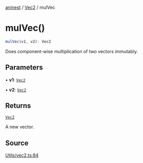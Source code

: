 [aninest](../../index.md) / [Vec2](../index.md) / mulVec

# mulVec()

```ts
mulVec(v1, v2): Vec2
```

Does component-wise multiplication of two vectors immutably.

## Parameters

• **v1**: [`Vec2`](../type-aliases/Vec2.md)

• **v2**: [`Vec2`](../type-aliases/Vec2.md)

## Returns

[`Vec2`](../type-aliases/Vec2.md)

A new vector.

## Source

[Utils/vec2.ts:84](https://github.com/zphrs/aninest/blob/b0ed172/src/Utils/vec2.ts#L84)
